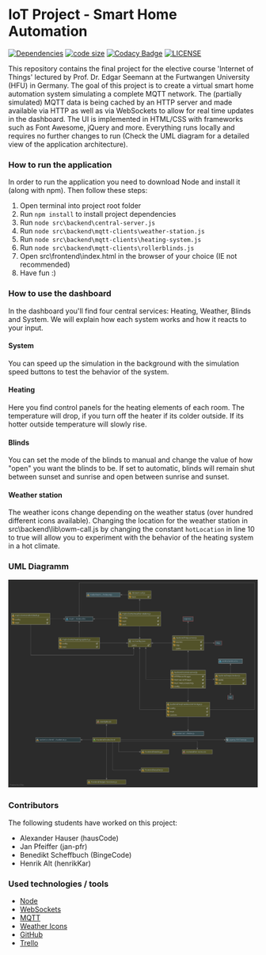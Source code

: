# IoT Project - Smart Home Automation

[![Dependencies](https://img.shields.io/david/jan-pfr/iot-project)]() [![code size](https://img.shields.io/github/languages/code-size/jan-pfr/iot-project)]()
[![Codacy Badge](https://app.codacy.com/project/badge/Grade/085c2e40529043ef876ae3e79517df45)](https://www.codacy.com/gh/jan-pfr/iot-project/dashboard?utm_source=github.com&utm_medium=referral&utm_content=jan-pfr/iot-project&utm_campaign=Badge_Grade) [![LICENSE](https://img.shields.io/github/license/jan-pfr/iot-project.svg)](https://github.com/jan-pfr/iot-project/blob/master/LICENSE)

This repository contains the final project for the elective course 'Internet of Things' lectured by Prof. Dr. Edgar Seemann at the Furtwangen University (HFU) in Germany.
The goal of this project is to create a virtual smart home automation system simulating a complete MQTT network. The (partially simulated) MQTT data is being cached by an HTTP server and made available via HTTP as well as via WebSockets to allow for real time updates in the dashboard. The UI is implemented in HTML/CSS with frameworks such as Font Awesome, jQuery and more. Everything runs locally and requires no further changes to run (Check the UML diagram for a detailed view of the application architecture).

### How to run the application

In order to run the application you need to download Node and install it (along with npm).
Then follow these steps:

1. Open terminal into project root folder
2. Run `npm install` to install project dependencies
3. Run `node src\backend\central-server.js`
4. Run `node src\backend\mqtt-clients\weather-station.js`
5. Run `node src\backend\mqtt-clients\heating-system.js`
6. Run `node src\backend\mqtt-clients\rollerblinds.js`
7. Open src\frontend\index.html in the browser of your choice (IE not recommended)
8. Have fun :)

### How to use the dashboard

In the dashboard you'll find four central services: Heating, Weather, Blinds and System.
We will explain how each system works and how it reacts to your input.

#### System

You can speed up the simulation in the background with the simulation speed buttons to test the behavior of the system.

#### Heating

Here you find control panels for the heating elements of each room.
The temperature will drop, if you turn off the heater if its colder outside. If its hotter outside temperature will slowly rise.

#### Blinds

You can set the mode of the blinds to manual and change the value of how "open" you want the blinds to be. If set to automatic, blinds will remain shut between sunset and sunrise and open between sunrise and sunset.

#### Weather station

The weather icons change depending on the weather status (over hundred different icons available).
Changing the location for the weather station in src\backend\lib\owm-call.js by changing the constant `hotLocation` in line 10 to true will allow you to experiment with the behavior of the heating system in a hot climate.

### UML Diagramm

![UML Diagramm](https://raw.githubusercontent.com/jan-pfr/iot-project/main/sha-uml.svg)

### Contributors

The following students have worked on this project:

- Alexander Hauser (hausCode)
- Jan Pfeiffer (jan-pfr)
- Benedikt Scheffbuch (BingeCode)
- Henrik Alt (henrikKar)

### Used technologies / tools

- [Node](https://nodejs.org)
- [WebSockets](socket.io)
- [MQTT](https://www.npmjs.com/package/mqtt)
- [Weather Icons](https://erikflowers.github.io/weather-icons//)
- [GitHub](https://github.com/jan-pfr/iot-project/)
- [Trello](https://trello.com/b/pqIZ0MPW/features)
